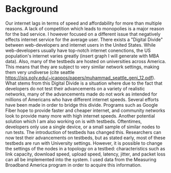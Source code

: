 # Background
Our internet lags in terms of speed and affordability for more than multiple reasons. A lack of competition which leads to monopolies is a major reason for the bad service. I however focused on a different issue that negatively effects internet service for the average user. There exists a "Digital Divide" between web-developers and internet users in the United States. While web-developers usually have top-notch internet conenctions, the US population's internet varies greatly (insert graph I will generate with MBA data). Also, many of the testbeds are hosted on universities across America. This means that they are subject to very similar network settings, making them very undiverse (cite seattle https://isis.poly.edu/~jcappos/papers/muhammad_seattle_geni_12.pdf). What stems from this Digital Divide is a situation where due to the fact that developers do not test their advancements on a variety of realistic networks, many of the advancements made do not work as intended for millions of Americans who have different internet speeds. Several efforts have been made in order to bridge this divide. Programs such as Google Fiber hope to provide faster and cheaper internet, and community networks look to provide many more with high internet speeds. Another potential solution which I am also working on is with testbeds. Oftentimes, developers only use a single device, or a small sample of similar nodes to run tests. The introduction of testbeds has changed this. Researchers can now test their advancements on testbeds, but as stated early, most of these testbeds are run with University settings. However, it is possible to change the settings of the nodes in a topology on a testbed: characteristics such as link capacity, download speed, upload speed, latency, jitter, and packet loss can all be implemented into the system. I used data from the Measuring Broadband America program in order to acquire this information.  



